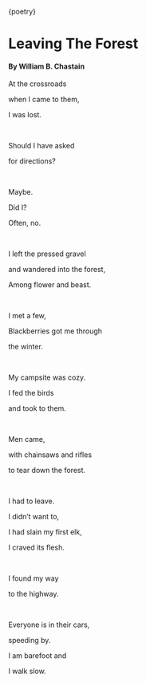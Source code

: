 {poetry}
# Leaving The Forest

#### By William B. Chastain


At the crossroads

when I came to them,

I was lost.

<br />

Should I have asked

for directions?

<br />

Maybe.

Did I?

Often, no.

<br />

I left the pressed gravel

and wandered into the forest,

Among flower and beast.

<br />

I met a few,

Blackberries got me through

the winter.

<br />

My campsite was cozy.

I fed the birds

and took to them.

<br />

Men came,

with chainsaws and rifles

to tear down the forest.

<br />

I had to leave.

I didn’t want to,

I had slain my first elk,

I craved its flesh.

<br />

I found my way

to the highway.

<br />

Everyone is in their cars,

speeding by.

I am barefoot and

I walk slow.
